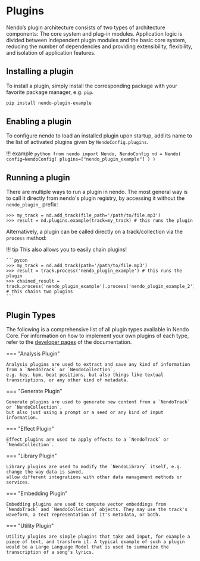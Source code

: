 # Plugins

Nendo’s plugin architecture consists of two types of architecture components: 
The core system and plug-in modules. 
Application logic is divided between independent plugin modules and the basic core system, 
reducing the number of dependencies and providing extensibility, flexibility, and isolation of application features.

## Installing a plugin

To install a plugin, simply install the corresponding package with your favorite package manager, e.g. `pip`. 

```bash
pip install nendo-plugin-example
```

## Enabling a plugin

To configure nendo to load an installed plugin upon startup, add its name to the list of activated plugins given by `NendoConfig.plugins`.

!!! example
    ```python
    from nendo import Nendo, NendoConfig
    nd = Nendo(
        config=NendoConfig(
            plugins=["nendo_plugin_example"]
        )
    )
    ```

## Running a plugin

There are multiple ways to run a plugin in nendo. 
The most general way is to call it directly from nendo's plugin registry, 
by accessing it without the `nendo_plugin_` prefix:

```pycon
>>> my_track = nd.add_track(file_path='/path/to/file.mp3')
>>> result = nd.plugins.example(track=my_track) # this runs the plugin
```

Alternatively, a plugin can be called directly on a track/collection via the `process` method:

!!! tip 
    This also allows you to easily chain plugins!

    ```pycon
    >>> my_track = nd.add_track(path='/path/to/file.mp3')
    >>> result = track.process('nendo_plugin_example') # this runs the plugin
    >>> chained_result = track.process('nendo_plugin_example').process('nendo_plugin_example_2') # this chains two plugins
    ```

## Plugin Types

The following is a comprehensive list of all plugin types available in Nendo Core. 
For information on how to implement your own plugins of each type, refer to the [developer pages](development/plugindev.md) of the documentation.

=== "Analysis Plugin"

    Analysis plugins are used to extract and save any kind of information from a `NendoTrack` or `NendoCollection`, 
    e.g. key, bpm, beat positions, but also things like textual transcriptions, or any other kind of metadata.

=== "Generate Plugin"

    Generate plugins are used to generate new content from a `NendoTrack` or `NendoCollection`, 
    but also just using a prompt or a seed or any kind of input information.

=== "Effect Plugin"

    Effect plugins are used to apply effects to a `NendoTrack` or `NendoCollection`.

=== "Library Plugin"

    Library plugins are used to modify the `NendoLibrary` itself, e.g. change the way data is saved, 
    allow different integrations with other data management methods or services.

=== "Embedding Plugin"

    Embedding plugins are used to compute vector embeddings from `NendoTrack` and `NendoCollection` objects. They may use the track's waveform, a text representation of it's metadata, or both.

=== "Utility Plugin"

    Utility plugins are simple plugins that take and input, for example a piece of text, and transform it. A typical example of such a plugin would be a Large Language Model that is used to summarize the transcription of a song's lyrics.
